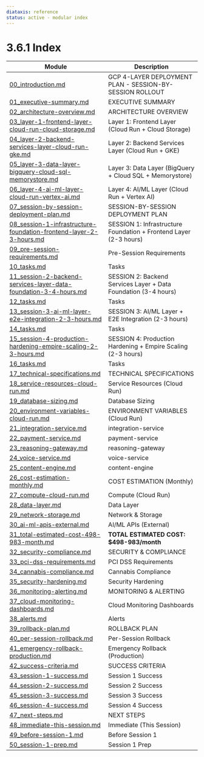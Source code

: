 ```yaml
---
diataxis: reference
status: active - modular index
---
```


# 3.6.1 Index

| Module | Description |
|--------|-------------|
| [00_introduction.md](00_introduction.md) | GCP 4-LAYER DEPLOYMENT PLAN - SESSION-BY-SESSION ROLLOUT |
| [01_executive-summary.md](01_executive-summary.md) | EXECUTIVE SUMMARY |
| [02_architecture-overview.md](02_architecture-overview.md) | ARCHITECTURE OVERVIEW |
| [03_layer-1-frontend-layer-cloud-run-cloud-storage.md](03_layer-1-frontend-layer-cloud-run-cloud-storage.md) | Layer 1: Frontend Layer (Cloud Run + Cloud Storage) |
| [04_layer-2-backend-services-layer-cloud-run-gke.md](04_layer-2-backend-services-layer-cloud-run-gke.md) | Layer 2: Backend Services Layer (Cloud Run + GKE) |
| [05_layer-3-data-layer-bigquery-cloud-sql-memorystore.md](05_layer-3-data-layer-bigquery-cloud-sql-memorystore.md) | Layer 3: Data Layer (BigQuery + Cloud SQL + Memorystore) |
| [06_layer-4-ai-ml-layer-cloud-run-vertex-ai.md](06_layer-4-ai-ml-layer-cloud-run-vertex-ai.md) | Layer 4: AI/ML Layer (Cloud Run + Vertex AI) |
| [07_session-by-session-deployment-plan.md](07_session-by-session-deployment-plan.md) | SESSION-BY-SESSION DEPLOYMENT PLAN |
| [08_session-1-infrastructure-foundation-frontend-layer-2-3-hours.md](08_session-1-infrastructure-foundation-frontend-layer-2-3-hours.md) | SESSION 1: Infrastructure Foundation + Frontend Layer (2-3 hours) |
| [09_pre-session-requirements.md](09_pre-session-requirements.md) | Pre-Session Requirements |
| [10_tasks.md](10_tasks.md) | Tasks |
| [11_session-2-backend-services-layer-data-foundation-3-4-hours.md](11_session-2-backend-services-layer-data-foundation-3-4-hours.md) | SESSION 2: Backend Services Layer + Data Foundation (3-4 hours) |
| [12_tasks.md](12_tasks.md) | Tasks |
| [13_session-3-ai-ml-layer-e2e-integration-2-3-hours.md](13_session-3-ai-ml-layer-e2e-integration-2-3-hours.md) | SESSION 3: AI/ML Layer + E2E Integration (2-3 hours) |
| [14_tasks.md](14_tasks.md) | Tasks |
| [15_session-4-production-hardening-empire-scaling-2-3-hours.md](15_session-4-production-hardening-empire-scaling-2-3-hours.md) | SESSION 4: Production Hardening + Empire Scaling (2-3 hours) |
| [16_tasks.md](16_tasks.md) | Tasks |
| [17_technical-specifications.md](17_technical-specifications.md) | TECHNICAL SPECIFICATIONS |
| [18_service-resources-cloud-run.md](18_service-resources-cloud-run.md) | Service Resources (Cloud Run) |
| [19_database-sizing.md](19_database-sizing.md) | Database Sizing |
| [20_environment-variables-cloud-run.md](20_environment-variables-cloud-run.md) | ENVIRONMENT VARIABLES (Cloud Run) |
| [21_integration-service.md](21_integration-service.md) | integration-service |
| [22_payment-service.md](22_payment-service.md) | payment-service |
| [23_reasoning-gateway.md](23_reasoning-gateway.md) | reasoning-gateway |
| [24_voice-service.md](24_voice-service.md) | voice-service |
| [25_content-engine.md](25_content-engine.md) | content-engine |
| [26_cost-estimation-monthly.md](26_cost-estimation-monthly.md) | COST ESTIMATION (Monthly) |
| [27_compute-cloud-run.md](27_compute-cloud-run.md) | Compute (Cloud Run) |
| [28_data-layer.md](28_data-layer.md) | Data Layer |
| [29_network-storage.md](29_network-storage.md) | Network & Storage |
| [30_ai-ml-apis-external.md](30_ai-ml-apis-external.md) | AI/ML APIs (External) |
| [31_total-estimated-cost-498-983-month.md](31_total-estimated-cost-498-983-month.md) | **TOTAL ESTIMATED COST: $498-983/month** |
| [32_security-compliance.md](32_security-compliance.md) | SECURITY & COMPLIANCE |
| [33_pci-dss-requirements.md](33_pci-dss-requirements.md) | PCI DSS Requirements |
| [34_cannabis-compliance.md](34_cannabis-compliance.md) | Cannabis Compliance |
| [35_security-hardening.md](35_security-hardening.md) | Security Hardening |
| [36_monitoring-alerting.md](36_monitoring-alerting.md) | MONITORING & ALERTING |
| [37_cloud-monitoring-dashboards.md](37_cloud-monitoring-dashboards.md) | Cloud Monitoring Dashboards |
| [38_alerts.md](38_alerts.md) | Alerts |
| [39_rollback-plan.md](39_rollback-plan.md) | ROLLBACK PLAN |
| [40_per-session-rollback.md](40_per-session-rollback.md) | Per-Session Rollback |
| [41_emergency-rollback-production.md](41_emergency-rollback-production.md) | Emergency Rollback (Production) |
| [42_success-criteria.md](42_success-criteria.md) | SUCCESS CRITERIA |
| [43_session-1-success.md](43_session-1-success.md) | Session 1 Success |
| [44_session-2-success.md](44_session-2-success.md) | Session 2 Success |
| [45_session-3-success.md](45_session-3-success.md) | Session 3 Success |
| [46_session-4-success.md](46_session-4-success.md) | Session 4 Success |
| [47_next-steps.md](47_next-steps.md) | NEXT STEPS |
| [48_immediate-this-session.md](48_immediate-this-session.md) | Immediate (This Session) |
| [49_before-session-1.md](49_before-session-1.md) | Before Session 1 |
| [50_session-1-prep.md](50_session-1-prep.md) | Session 1 Prep |
